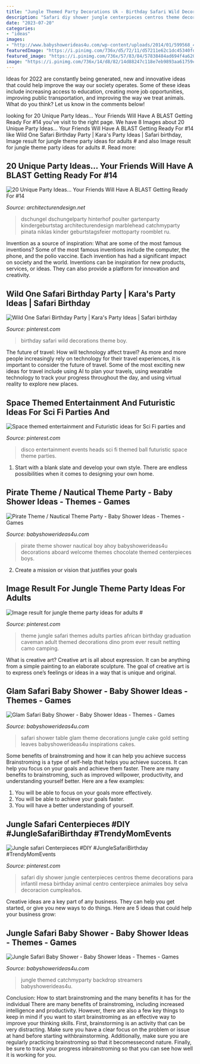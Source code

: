 ```yaml
---
title: "Jungle Themed Party Decorations Uk - Birthday Safari Wild Decorations Theme Boy"
description: "Safari diy shower jungle centerpieces centros theme decorations para infantil mesa birthday animal centro centerpiece animales boy selva decoracion cumpleaños"
date: "2023-07-20"
categories:
- "ideas"
images:
- "http://www.babyshowerideas4u.com/wp-content/uploads/2014/01/599568_442702105761004_1376979073_n.jpg"
featuredImage: "https://i.pinimg.com/736x/d5/72/11/d57211e62c1dc45340fd22798cf791fb.jpg"
featured_image: "https://i.pinimg.com/736x/57/83/84/57838484ad694f4a620729f198636907--safari-centerpiece-diy-safari-decorations.jpg"
image: "https://i.pinimg.com/736x/14/d8/82/14d88247c118e7eb9893aa61759cbe14.jpg"
---
```



Ideas for 2022 are constantly being generated, new and innovative ideas that could help improve the way our society operates. Some of these ideas include increasing access to education, creating more job opportunities, improving public transportation, and improving the way we treat animals. What do you think? Let us know in the comments below!

	

		
looking for 20 Unique Party Ideas… Your Friends Will Have A BLAST Getting Ready For #14 you've visit to the right page. We have 8 Images about 20 Unique Party Ideas… Your Friends Will Have A BLAST Getting Ready For #14 like Wild One Safari Birthday Party | Kara&#039;s Party Ideas | Safari birthday, Image result for jungle theme party ideas for adults # and also Image result for jungle theme party ideas for adults #. Read more:
		
    
## 20 Unique Party Ideas… Your Friends Will Have A BLAST Getting Ready For #14

<img loading=lazy src="https://cdn.architecturendesign.net/wp-content/uploads/2016/05/AD-Unique-Party-Themes-04.jpg" onerror="this.onerror=null;this.src='https://tse1.mm.bing.net/th?id=OIP.mjJizlYaB36qZCkNaMApDwHaQ1&amp;pid=15.1';" alt="20 Unique Party Ideas… Your Friends Will Have A BLAST Getting Ready For #14">

_Source: architecturendesign.net_

>dschungel dschungelparty hinterhof poulter gartenparty kindergeburtstag architecturendesign marblehead catchmyparty pinata niklas kinder geburtstagsfeier mottoparty roomblet ru. 

	

Invention as a source of inspiration: What are some of the most famous inventions?
Some of the most famous inventions include the computer, the phone, and the polio vaccine. Each invention has had a significant impact on society and the world. Inventions can be inspiration for new products, services, or ideas. They can also provide a platform for innovation and creativity.

    
## Wild One Safari Birthday Party | Kara&#039;s Party Ideas | Safari Birthday

<img loading=lazy src="https://i.pinimg.com/736x/34/52/17/3452171df30b04b6f3a913d88a76c1c6.jpg" onerror="this.onerror=null;this.src='https://tse1.mm.bing.net/th?id=OIP.53cWbaR4ZRleOPcPMzzYMwHaLF&amp;pid=15.1';" alt="Wild One Safari Birthday Party | Kara&#039;s Party Ideas | Safari birthday">

_Source: pinterest.com_

>birthday safari wild decorations theme boy. 

	

The future of travel: How will technology affect travel?
As more and more people increasingly rely on technology for their travel experiences, it is important to consider the future of travel. Some of the most exciting new ideas for travel include using AI to plan your travels, using wearable technology to track your progress throughout the day, and using virtual reality to explore new places.

    
## Space Themed Entertainment And Futuristic Ideas For Sci Fi Parties And

<img loading=lazy src="https://i.pinimg.com/736x/14/d8/82/14d88247c118e7eb9893aa61759cbe14.jpg" onerror="this.onerror=null;this.src='https://tse4.mm.bing.net/th?id=OIP.b4p9GQc-S1EJlRdaGKOSEgHaFj&amp;pid=15.1';" alt="Space themed entertainment and Futuristic ideas for Sci Fi parties and">

_Source: pinterest.com_

>disco entertainment events heads sci fi themed ball futuristic space theme parties. 

	

1. Start with a blank slate and develop your own style. There are endless possibilities when it comes to designing your own home.

    
## Pirate Theme / Nautical Theme Party - Baby Shower Ideas - Themes - Games

<img loading=lazy src="http://www.babyshowerideas4u.com/wp-content/uploads/2014/01/599568_442702105761004_1376979073_n.jpg" onerror="this.onerror=null;this.src='https://tse2.mm.bing.net/th?id=OIP.7H4Uv9ex-UpKGFVoWaMi2AHaFj&amp;pid=15.1';" alt="Pirate Theme / Nautical Theme Party - Baby Shower Ideas - Themes - Games">

_Source: babyshowerideas4u.com_

>pirate theme shower nautical boy ahoy babyshowerideas4u decorations aboard welcome themes chocolate themed centerpieces boys. 

	

2. Create a mission or vision that justifies your goals

    
## Image Result For Jungle Theme Party Ideas For Adults #

<img loading=lazy src="https://i.pinimg.com/736x/d5/72/11/d57211e62c1dc45340fd22798cf791fb.jpg" onerror="this.onerror=null;this.src='https://tse2.mm.bing.net/th?id=OIP.lUCYjGe63sFarnx6NqdqHwHaJ4&amp;pid=15.1';" alt="Image result for jungle theme party ideas for adults #">

_Source: pinterest.com_

>theme jungle safari themes adults parties african birthday graduation caveman adult themed decorations dino prom ever result netting camo camping. 

	

What is creative art?
Creative art is all about expression. It can be anything from a simple painting to an elaborate sculpture. The goal of creative art is to express one’s feelings or ideas in a way that is unique and original.

    
## Glam Safari Baby Shower - Baby Shower Ideas - Themes - Games

<img loading=lazy src="https://babyshowerideas4u.com/wp-content/uploads/2019/02/safari-leaves-table-setting-600x800.jpg" onerror="this.onerror=null;this.src='https://tse3.mm.bing.net/th?id=OIP.VRWQZyn0wAdpwCVBkBVBDAHaJ4&amp;pid=15.1';" alt="Glam Safari Baby Shower - Baby Shower Ideas - Themes - Games">

_Source: babyshowerideas4u.com_

>safari shower table glam theme decorations jungle cake gold setting leaves babyshowerideas4u inspirations cakes. 

	

Some benefits of brainstroming and how it can help you achieve success
Brainstroming is a type of self-help that helps you achieve success. It can help you focus on your goals and achieve them faster. There are many benefits to brainstroming, such as improved willpower, productivity, and understanding yourself better. Here are a few examples: 
1) You will be able to focus on your goals more effectively.
2) You will be able to achieve your goals faster.
3) You will have a better understanding of yourself.

    
## Jungle Safari Centerpieces #DIY #JungleSafariBirthday #TrendyMomEvents

<img loading=lazy src="https://i.pinimg.com/736x/57/83/84/57838484ad694f4a620729f198636907--safari-centerpiece-diy-safari-decorations.jpg" onerror="this.onerror=null;this.src='https://tse1.mm.bing.net/th?id=OIP.WYr7H2KzFWEkyczJC5WmwwHaJ3&amp;pid=15.1';" alt="Jungle safari Centerpieces #DIY #JungleSafariBirthday #TrendyMomEvents">

_Source: pinterest.com_

>safari diy shower jungle centerpieces centros theme decorations para infantil mesa birthday animal centro centerpiece animales boy selva decoracion cumpleaños. 

	

Creative ideas are a key part of any business. They can help you get started, or give you new ways to do things. Here are 5 ideas that could help your business grow:

    
## Jungle Safari Baby Shower - Baby Shower Ideas - Themes - Games

<img loading=lazy src="http://www.babyshowerideas4u.com/wp-content/uploads/2014/04/Jungle-Safari-Baby-Shower-table-dessert-table.jpg" onerror="this.onerror=null;this.src='https://tse1.mm.bing.net/th?id=OIP.QxH-VYiW9fA2AIgxRXMHhAHaFh&amp;pid=15.1';" alt="Jungle Safari Baby Shower - Baby Shower Ideas - Themes - Games">

_Source: babyshowerideas4u.com_

>jungle themed catchmyparty backdrop streamers babyshowerideas4u. 

	

Conclusion: How to start brainstroming and the many benefits it has for the individual
There are many benefits of brainstroming, including increased intelligence and productivity. However, there are also a few key things to keep in mind if you want to start brainstroming as an effective way to improve your thinking skills. First, brainstorming is an activity that can be very distracting. Make sure you have a clear focus on the problem or issue at hand before starting withbrainstorming. Additionally, make sure you are regularly practicing brainstroming so that it becomessecond nature. Finally, be sure to track your progress inbrainstroming so that you can see how well it is working for you.

